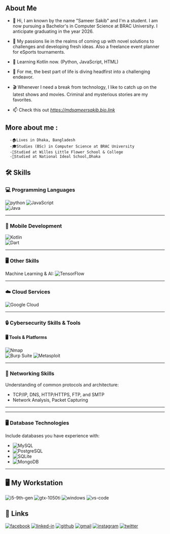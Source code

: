 ## About Me
- 👋 Hi, I am known by the name "Sameer Sakib" and I'm a student. I am now pursuing a Bachelor's in Computer Science at BRAC University. I anticipate graduating in the year 2026.

- 👀 My passions lie in the realms of coming up with novel solutions to challenges and developing fresh ideas. Also a freelance event planner for eSports tournaments.

- 🌱 Learning Kotlin now. (Python, JavaScript, HTML) 

- 💞️ For me, the best part of life is diving headfirst into a challenging endeavor.

- 🎬 Whenever I need a break from technology, I like to catch up on the latest shows and movies. Criminal and mysterious stories are my favorites.

- 📫 Check this out *https://mdsameersakib.bio.link*

## More about me :
      -🏠Lives in Dhaka, Bangladesh
      -🎓Studies (BSc) in Computer Science at BRAC University
      -🏫Studied at Willes Little Flower School & College
      -🏫Studied at National Ideal School,Dhaka
     
## 🛠️ Skills
### **💻 Programming Languages**  
![python](https://img.shields.io/badge/Python-3776AB?style=for-the-badge&logo=python&logoColor=white)
![JavaScript](https://img.shields.io/badge/JavaScript-323330?style=for-the-badge&logo=javascript&logoColor=white)  
![Java](https://img.shields.io/badge/Java-007396?style=for-the-badge&logo=java&logoColor=white)  

---

### **📱 Mobile Development**  
![Kotlin](https://img.shields.io/badge/Kotlin-7F52FF?style=for-the-badge&logo=kotlin&logoColor=white)  
![Dart](https://img.shields.io/badge/Dart-0175C2?style=for-the-badge&logo=dart&logoColor=white)  

---

### **🖥️ Other Skills**  
Machine Learning & AI: ![TensorFlow](https://img.shields.io/badge/TensorFlow-FF6F00?style=for-the-badge&logo=tensorflow&logoColor=white)  

---

### **☁️ Cloud Services**  
![Google Cloud](https://img.shields.io/badge/Google%20Cloud-4285F4?style=for-the-badge&logo=google-cloud&logoColor=white)  

---

### 🔒 Cybersecurity Skills & Tools  

#### **🖥️ Tools & Platforms**  
![Nmap](https://img.shields.io/badge/Nmap-007F5F?style=for-the-badge&logo=nmap&logoColor=white)  
![Burp Suite](https://img.shields.io/badge/Burp%20Suite-6C6C6C?style=for-the-badge&logo=burpsuite&logoColor=white) ![Metasploit](https://img.shields.io/badge/Metasploit-5A5A5A?style=for-the-badge&logo=metasploit&logoColor=white)  

---

### **🔗 Networking Skills**  
Understanding of common protocols and architecture:  
- TCP/IP, DNS, HTTP/HTTPS, FTP, and SMTP  
- Network Analysis, Packet Capturing  

---

---

### **🖥️ Database Technologies**  
Include databases you have experience with:
- ![MySQL](https://img.shields.io/badge/MySQL-00000F?style=for-the-badge&logo=mysql&logoColor=white)  
- ![PostgreSQL](https://img.shields.io/badge/PostgreSQL-316192?style=for-the-badge&logo=postgresql&logoColor=white)  
- ![SQLite](https://img.shields.io/badge/SQLite-003B57?style=for-the-badge&logo=sqlite&logoColor=white)  
- ![MongoDB](https://img.shields.io/badge/MongoDB-4EA94B?style=for-the-badge&logo=mongodb&logoColor=white)  

---

## 🖥️ My Workstation
![i5-9th-gen](https://img.shields.io/badge/Intel-Core_i5_9th-0071C5?style=for-the-badge&logo=intel&logoColor=white)
![gtx-1050ti](https://img.shields.io/badge/NVIDIA-RTX_1050ti-76B900?style=for-the-badge&logo=nvidia&logoColor=white)
![windows](https://img.shields.io/badge/Windows_10-0078D6?style=for-the-badge&logo=windows&logoColor=white)
![vs-code](https://img.shields.io/badge/VS_Code-007ACC?style=for-the-badge&logo=Visual-Studio-Code&logoColor=white)

## 🔗 Links
[![facebook](https://img.shields.io/badge/facebook-3b5998?style=for-the-badge&logo=facebook&logoColor=white)](https://www.facebook.com/mdsameersakib/)
[![linked-in](https://img.shields.io/badge/Linked_In-0077B5?style=for-the-badge&logo=LinkedIn&logoColor=white)](https://www.linkedin.com/in/mdsameersakib/)
[![github](https://img.shields.io/badge/GitHub-000000?style=for-the-badge&logo=GitHub&logoColor=white)](https://github.com/mdsameersakib)
[![gmail](https://img.shields.io/badge/Gmail-D14836?style=for-the-badge&logo=Gmail&logoColor=white)](mailto:https://github.com/mdsameersakib)
[![instagram](https://img.shields.io/badge/Instagram-E4405F?style=for-the-badge&logo=instagram&logoColor=white)](https://www.instagram.com/sameersakib_/)
[![twitter](https://img.shields.io/badge/twitter-00acee?style=for-the-badge&logo=twitter&logoColor=white)](https://www.twitter.com/mdsameersakib/)






